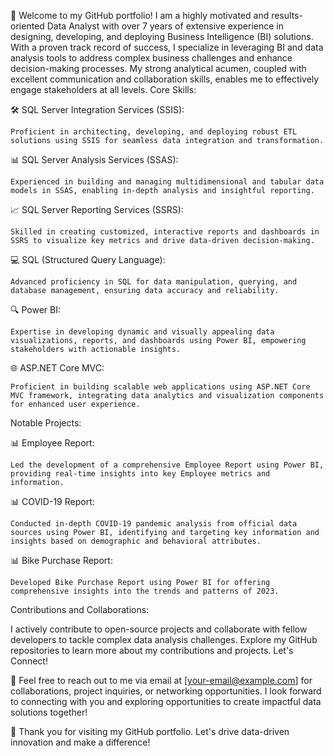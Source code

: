 🚀 Welcome to my GitHub portfolio! I am a highly motivated and results-oriented Data Analyst with over 7 years of extensive experience in designing, developing, and deploying Business Intelligence (BI) solutions. With a proven track record of success, I specialize in leveraging BI and data analysis tools to address complex business challenges and enhance decision-making processes. My strong analytical acumen, coupled with excellent communication and collaboration skills, enables me to effectively engage stakeholders at all levels.
Core Skills:

🛠️ SQL Server Integration Services (SSIS):

    Proficient in architecting, developing, and deploying robust ETL solutions using SSIS for seamless data integration and transformation.

📊 SQL Server Analysis Services (SSAS):

    Experienced in building and managing multidimensional and tabular data models in SSAS, enabling in-depth analysis and insightful reporting.

📈 SQL Server Reporting Services (SSRS):

    Skilled in creating customized, interactive reports and dashboards in SSRS to visualize key metrics and drive data-driven decision-making.

💻 SQL (Structured Query Language):

    Advanced proficiency in SQL for data manipulation, querying, and database management, ensuring data accuracy and reliability.

🔍 Power BI:

    Expertise in developing dynamic and visually appealing data visualizations, reports, and dashboards using Power BI, empowering stakeholders with actionable insights.

🌐 ASP.NET Core MVC:

    Proficient in building scalable web applications using ASP.NET Core MVC framework, integrating data analytics and visualization components for enhanced user experience.

Notable Projects:

📊 Employee Report:

    Led the development of a comprehensive Employee Report using Power BI, providing real-time insights into key Employee metrics and information.

📊 COVID-19 Report:

    Conducted in-depth COVID-19 pandemic analysis from official data sources using Power BI, identifying and targeting key information and insights based on demographic and behavioral attributes.

📊 Bike Purchase Report:

    Developed Bike Purchase Report using Power BI for offering comprehensive insights into the trends and patterns of 2023.
    
Contributions and Collaborations:

I actively contribute to open-source projects and collaborate with fellow developers to tackle complex data analysis challenges. Explore my GitHub repositories to learn more about my contributions and projects.
Let's Connect!

📧 Feel free to reach out to me via email at [your-email@example.com] for collaborations, project inquiries, or networking opportunities. I look forward to connecting with you and exploring opportunities to create impactful data solutions together!

🙏 Thank you for visiting my GitHub portfolio. Let's drive data-driven innovation and make a difference!
